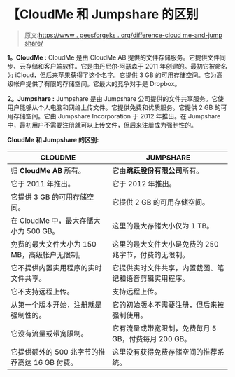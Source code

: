 # 【CloudMe 和 Jumpshare 的区别

> 原文:[https://www . geesforgeks . org/difference-cloud me-and-jump share/](https://www.geeksforgeeks.org/difference-between-cloudme-and-jumpshare/)

**1。CloudMe :**
CloudMe 是由 CloudMe AB 提供的文件存储服务。它提供文件同步、云存储和客户端软件。它是由丹尼尔·阿瑟森于 2011 年创建的。最初它被命名为 iCloud，但后来苹果获得了这个名字。它提供 3 GB 的可用存储空间。它为高级帐户提供了有限的存储空间。它最大的竞争对手是 Dropbox。

**2。Jumpshare :**
Jumpshare 是由 Jumpshare 公司提供的文件共享服务。它使用户能够从个人电脑和网络上传文件。它提供免费和优质服务。它提供 2 GB 的可用存储空间。它由 Jumpshare Incorporation 于 2012 年推出。在 Jumpshare 中，最初用户不需要注册就可以上传文件，但后来注册成为强制性的。

**CloudMe 和 Jumpshare 的区别:**

<center>

| CLOUDME | JUMPSHARE |
| --- | --- |
| 归 **CloudMe AB** 所有。 | 它由**跳跃股份有限公司**所有。 |
| 它于 2011 年推出。 | 它于 2012 年推出。 |
| 它提供 3 GB 的可用存储空间。 | 它提供 2 GB 的可用存储空间。 |
| 在 CloudMe 中，最大存储大小为 500 GB。 | 这里的最大存储大小仅为 1 TB。 |
| 免费的最大文件大小为 150 MB，高级帐户无限制。 | 这里的最大文件大小是免费的 250 兆字节，付费的无限制。 |
| 它不提供内置实用程序的实时文件共享。 | 它提供实时文件共享，内置截图、笔记和语音剪辑实用程序。 |
| 它不支持远程上传。 | 支持远程上传。 |
| 从第一个版本开始，注册就是强制性的。 | 它的初始版本不需要注册，但后来被强制使用。 |
| 它没有流量或带宽限制。 | 它有流量或带宽限制，免费每月 5 GB，付费每月 200 GB。 |
| 它提供额外的 500 兆字节的推荐高达 16 GB 付费。 | 这里没有获得免费存储空间的推荐系统。 |

</center>